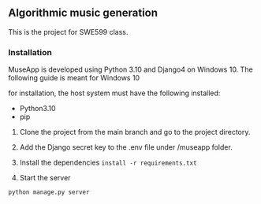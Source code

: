 ## Algorithmic music generation

This is the project for SWE599 class.

### Installation

MuseApp is developed using Python 3.10 and Django4 on Windows 10. The following guide is meant for Windows 10

for installation, the host system must have the following installed:

- Python3.10
- pip

1. Clone the project from the main branch and go to the project directory.

3. Add the Django secret key to the .env file under /museapp folder.

4. Install the dependencies
```install -r requirements.txt```

5. Start the server

```python manage.py server```
